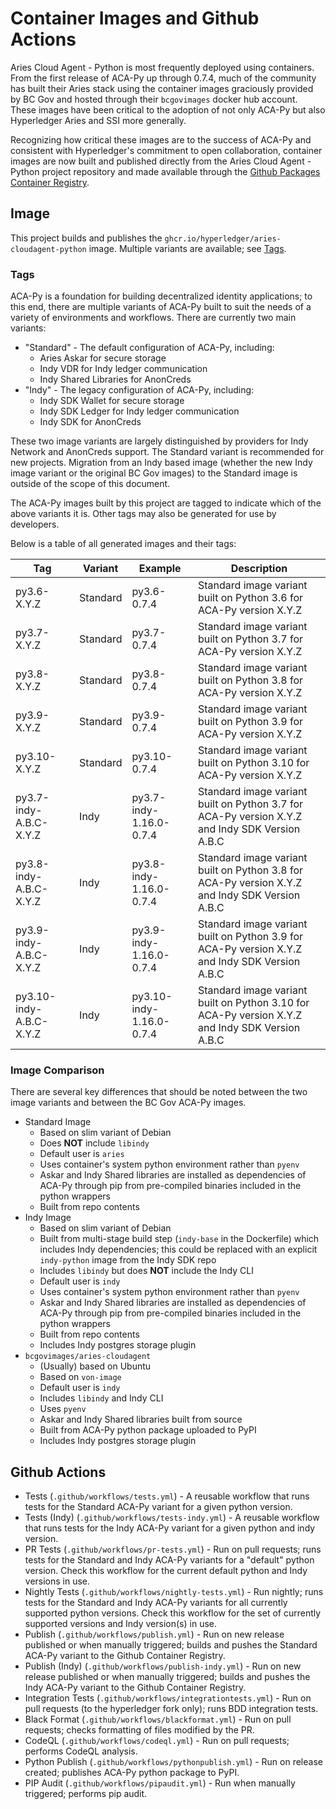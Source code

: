 # Container Images and Github Actions

Aries Cloud Agent - Python is most frequently deployed using containers. From
the first release of ACA-Py up through 0.7.4, much of the community has built
their Aries stack using the container images graciously provided by BC Gov and
hosted through their `bcgovimages` docker hub account. These images have been
critical to the adoption of not only ACA-Py but also Hyperledger Aries and SSI
more generally.

Recognizing how critical these images are to the success of ACA-Py and
consistent with Hyperledger's commitment to open collaboration, container images
are now built and published directly from the Aries Cloud Agent - Python project
repository and made available through the [Github Packages Container
Registry](https://ghcr.io).


## Image

This project builds and publishes the `ghcr.io/hyperledger/aries-cloudagent-python` image.
Multiple variants are available; see [Tags](#tags).

### Tags

ACA-Py is a foundation for building decentralized identity applications; to this
end, there are multiple variants of ACA-Py built to suit the needs of a variety
of environments and workflows. There are currently two main variants:

- "Standard" - The default configuration of ACA-Py, including:
    - Aries Askar for secure storage
    - Indy VDR for Indy ledger communication
    - Indy Shared Libraries for AnonCreds
- "Indy" - The legacy configuration of ACA-Py, including:
    - Indy SDK Wallet for secure storage
    - Indy SDK Ledger for Indy ledger communication
    - Indy SDK for AnonCreds

These two image variants are largely distinguished by providers for Indy Network
and AnonCreds support. The Standard variant is recommended for new projects.
Migration from an Indy based image (whether the new Indy image variant or the
original BC Gov images) to the Standard image is outside of the scope of this
document.

The ACA-Py images built by this project are tagged to indicate which of the
above variants it is. Other tags may also be generated for use by developers.

Below is a table of all generated images and their tags:

Tag                     | Variant  | Example                  | Description                                                                                     |
------------------------|----------|--------------------------|-------------------------------------------------------------------------------------------------|
py3.6-X.Y.Z             | Standard | py3.6-0.7.4              | Standard image variant built on Python 3.6 for ACA-Py version X.Y.Z                             |
py3.7-X.Y.Z             | Standard | py3.7-0.7.4              | Standard image variant built on Python 3.7 for ACA-Py version X.Y.Z                             |
py3.8-X.Y.Z             | Standard | py3.8-0.7.4              | Standard image variant built on Python 3.8 for ACA-Py version X.Y.Z                             |
py3.9-X.Y.Z             | Standard | py3.9-0.7.4              | Standard image variant built on Python 3.9 for ACA-Py version X.Y.Z                             |
py3.10-X.Y.Z            | Standard | py3.10-0.7.4             | Standard image variant built on Python 3.10 for ACA-Py version X.Y.Z                            |
py3.7-indy-A.B.C-X.Y.Z  | Indy     | py3.7-indy-1.16.0-0.7.4  | Standard image variant built on Python 3.7 for ACA-Py version X.Y.Z and Indy SDK Version A.B.C  |
py3.8-indy-A.B.C-X.Y.Z  | Indy     | py3.8-indy-1.16.0-0.7.4  | Standard image variant built on Python 3.8 for ACA-Py version X.Y.Z and Indy SDK Version A.B.C  |
py3.9-indy-A.B.C-X.Y.Z  | Indy     | py3.9-indy-1.16.0-0.7.4  | Standard image variant built on Python 3.9 for ACA-Py version X.Y.Z and Indy SDK Version A.B.C  |
py3.10-indy-A.B.C-X.Y.Z | Indy     | py3.10-indy-1.16.0-0.7.4 | Standard image variant built on Python 3.10 for ACA-Py version X.Y.Z and Indy SDK Version A.B.C |

### Image Comparison

There are several key differences that should be noted between the two image
variants and between the BC Gov ACA-Py images.

- Standard Image
    - Based on slim variant of Debian
    - Does **NOT** include `libindy`
    - Default user is `aries`
    - Uses container's system python environment rather than `pyenv`
    - Askar and Indy Shared libraries are installed as dependencies of ACA-Py through pip from pre-compiled binaries included in the python wrappers
    - Built from repo contents
- Indy Image
    - Based on slim variant of Debian
    - Built from multi-stage build step (`indy-base` in the Dockerfile) which includes Indy dependencies; this could be replaced with an explicit `indy-python` image from the Indy SDK repo
    - Includes `libindy` but does **NOT** include the Indy CLI
    - Default user is `indy`
    - Uses container's system python environment rather than `pyenv`
    - Askar and Indy Shared libraries are installed as dependencies of ACA-Py through pip from pre-compiled binaries included in the python wrappers
    - Built from repo contents
    - Includes Indy postgres storage plugin
- `bcgovimages/aries-cloudagent`
    - (Usually) based on Ubuntu
    - Based on `von-image`
    - Default user is `indy`
    - Includes `libindy` and Indy CLI
    - Uses `pyenv`
    - Askar and Indy Shared libraries built from source
    - Built from ACA-Py python package uploaded to PyPI
    - Includes Indy postgres storage plugin

## Github Actions

- Tests (`.github/workflows/tests.yml`) - A reusable workflow that runs tests
  for the Standard ACA-Py variant for a given python version.
- Tests (Indy) (`.github/workflows/tests-indy.yml`) - A reusable workflow that
  runs tests for the Indy ACA-Py variant for a given python and indy version.
- PR Tests (`.github/workflows/pr-tests.yml`) - Run on pull requests; runs tests
  for the Standard and Indy ACA-Py variants for a "default" python version.
  Check this workflow for the current default python and Indy versions in use.
- Nightly Tests (`.github/workflows/nightly-tests.yml`) - Run nightly; runs
  tests for the Standard and Indy ACA-Py variants for all currently supported
  python versions. Check this workflow for the set of currently supported
  versions and Indy version(s) in use.
- Publish (`.github/workflows/publish.yml`) - Run on new release published or
  when manually triggered; builds and pushes the Standard ACA-Py variant to the
  Github Container Registry.
- Publish (Indy) (`.github/workflows/publish-indy.yml`) - Run on new release
  published or when manually triggered; builds and pushes the Indy ACA-Py
  variant to the Github Container Registry.
- Integration Tests (`.github/workflows/integrationtests.yml`) - Run on pull
  requests (to the hyperledger fork only); runs BDD integration tests.
- Black Format (`.github/workflows/blackformat.yml`) - Run on pull requests;
  checks formatting of files modified by the PR.
- CodeQL (`.github/workflows/codeql.yml`) - Run on pull requests; performs
  CodeQL analysis.
- Python Publish (`.github/workflows/pythonpublish.yml`) - Run on release
  created; publishes ACA-Py python package to PyPI.
- PIP Audit (`.github/workflows/pipaudit.yml`) - Run when manually triggered;
  performs pip audit.
